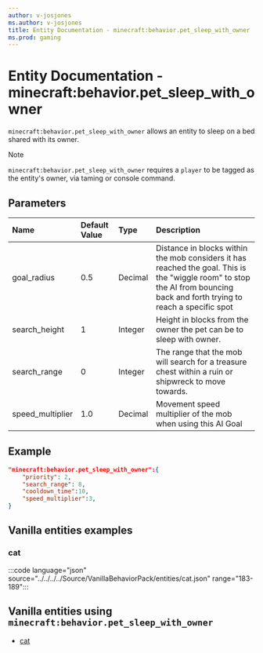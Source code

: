 ```yaml
---
author: v-josjones
ms.author: v-josjones
title: Entity Documentation - minecraft:behavior.pet_sleep_with_owner
ms.prod: gaming
---
```


# Entity Documentation - minecraft:behavior.pet_sleep_with_owner

`minecraft:behavior.pet_sleep_with_owner` allows an entity to sleep on a bed shared with its owner.

> [!NOTE]
> `minecraft:behavior.pet_sleep_with_owner` requires a `player` to be tagged as the entity's owner, via taming or console command.

## Parameters

|Name |Default Value  |Type  |Description  |
|:----------|:----------|:----------|:----------|
|goal_radius| 0.5| Decimal| Distance in blocks within the mob considers it has reached the goal. This is the "wiggle room" to stop the AI from bouncing back and forth trying to reach a specific spot |
|search_height| 1| Integer| Height in blocks from the owner the pet can be to sleep with owner. |
|search_range| 0| Integer| The range that the mob will search for a treasure chest within a ruin or shipwreck to move towards. |
|speed_multiplier| 1.0| Decimal| Movement speed multiplier of the mob when using this AI Goal |

## Example

```json
"minecraft:behavior.pet_sleep_with_owner":{
    "priority": 2,
    "search_range": 8,
    "cooldown_time":10,
    "speed_multiplier":3,
}
```

## Vanilla entities examples

### cat

:::code language="json" source="../../../../Source/VanillaBehaviorPack/entities/cat.json" range="183-189":::

## Vanilla entities using `minecraft:behavior.pet_sleep_with_owner`

- [cat](../../../../Source/VanillaBehaviorPack_Snippets/entities/cat.md)
